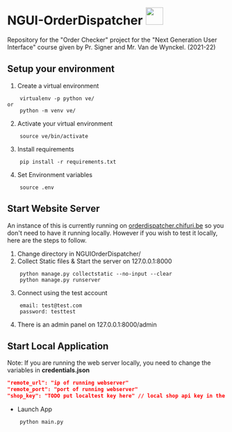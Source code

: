 # NGUI-OrderDispatcher <img src ="https://orderdispatcher.chifuri.be/static/img/png/logo.png" width="40">
Repository for the "Order Checker" project for the "Next Generation User Interface" course given by Pr. Signer and Mr. Van de Wynckel. (2021-22)

## Setup your environment
1. Create a virtual environment
```
    virtualenv -p python ve/
or
    python -m venv ve/
```
2. Activate your virtual environment
```
    source ve/bin/activate
```
3. Install requirements
```
    pip install -r requirements.txt
```
4. Set Environment variables
```
    source .env
```
## Start Website Server
An instance of this is currently running on [orderdispatcher.chifuri.be](orderdispatcher.chifuri.be) so you don't need to have it running locally. However if you wish to test it locally, here are the steps to follow.
1. Change directory in NGUIOrderDispatcher/
2. Collect Static files & Start the server on 127.0.0.1:8000
```
    python manage.py collectstatic --no-input --clear
    python manage.py runserver
```
3. Connect using the test account
```
    email: test@test.com
    password: testtest
```
4. There is an admin panel on 127.0.0.1:8000/admin

## Start Local Application

Note: If you are running the web server locally, you need to change the variables in **credentials.json**
```json
"remote_url": "ip of running webserver"
"remote_port": "port of running webserver"
"shop_key": "TODO put localtest key here" // local shop api key in the database
```
- Launch App
```
    python main.py
```